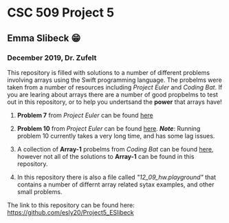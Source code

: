 # CSC 509 Project 5
## Emma Slibeck :grin:
### December 2019, Dr. Zufelt

This repository is filled with solutions to a number of different problems involving arrays using the Swift programming language. The probelms were taken from a number of resources including *Project Euler* and *Coding Bat*. If you are learing about arrays there are a number of good propbelms to test out in this repository, or to help you undertsand the **power** that arrays have!

1. **Problem 7** from *Project Euler* can be found [here](https://projecteuler.net/problem=7)

1. **Problem 10** from *Project Euler* can be found [here](https://projecteuler.net/problem=10). *__Note__*: Running problem 10 currently takes a very long time, and has some lag issues. 

1. A collection of **Array-1** probelms from *Coding Bat* can be found [here](https://codingbat.com/java/Array-1), however not all of the solutions to **Array-1** can be found in this repository. 

1. In this repository there is also a file called *"12_09_hw.playground"* that contains a number of differnt array related sytax examples, and other small problems. 

The link to this repository can be found here: https://github.com/esly20/Project5_ESlibeck
